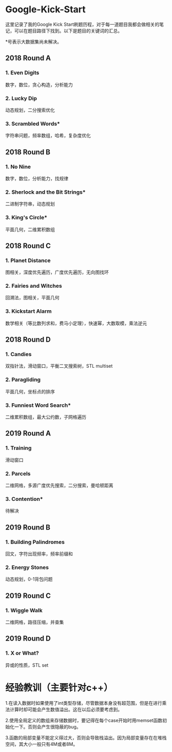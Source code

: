 # Google-Kick-Start
这里记录了我的Google Kick Start刷题历程，对于每一道题目我都会做相关的笔记，可以在题目路径下找到。以下是题目的关键词的汇总。

*号表示大数据集尚未解决。

## 2018 Round A
### 1. Even Digits
数字，数位，贪心构造，分析能力
### 2. Lucky Dip
动态规划，二分搜索优化
### 3. Scrambled Words*
字符串问题，频率数组，哈希，复杂度优化

## 2018 Round B
### 1. No Nine
数字，数位，分析能力，找规律
### 2. Sherlock and the Bit Strings*
二进制字符串，动态规划
### 3. King's Circle*
平面几何，二维累积数组

## 2018 Round C
### 1. Planet Distance
图相关，深度优先遍历，广度优先遍历，无向图找环
### 2. Fairies and Witches
回溯法，图相关，平面几何
### 3. Kickstart Alarm
数学相关（等比数列求和，费马小定理），快速幂，大数取模，乘法逆元

## 2018 Round D
### 1. Candies
双指针法，滑动窗口，平衡二叉搜索树，STL multiset
### 2. Paragliding
平面几何，坐标点的排序
### 3. Funniest Word Search*
二维累积数组，最大公约数，子网格遍历

## 2019 Round A
### 1. Training
滑动窗口
### 2. Parcels
二维网格，多源广度优先搜索，二分搜索，曼哈顿距离
### 3. Contention*
待解决

## 2019 Round B
### 1. Building Palindromes
回文，字符出现频率，频率前缀和
### 2. Energy Stones
动态规划，0-1背包问题

## 2019 Round C
### 1. Wiggle Walk
二维网格，路径压缩，并查集

## 2019 Round D
### 1. X or What?
异或的性质，STL set

# 经验教训（主要针对c++）

1.在读入数据时如果使用了int类型存储，尽管数据本身没有超范围，但是在进行乘法计算时却可能会产生数值溢出。这在以后必须要考虑到。

2.使用全局定义的数组来存储数据时，要记得在每个case开始时用memset函数初始化一下。否则会产生很隐蔽的bug。

3.函数的局部变量不能定义得过大，否则会导致栈溢出。因为局部变量存在在堆栈空间，其大小一般只有4M或者8M。


